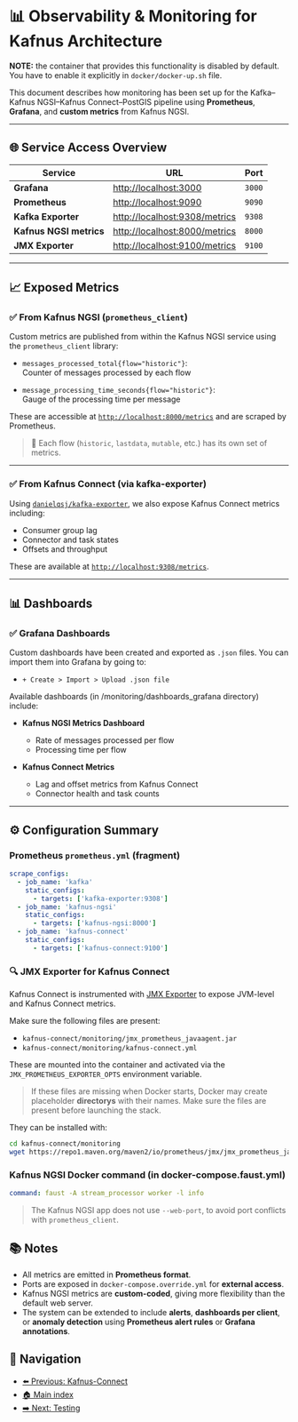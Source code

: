 # 📊 Observability & Monitoring for Kafnus Architecture

**NOTE:** the container that provides this functionality is disabled by default. You have to enable it explicitly in `docker/docker-up.sh` file.

This document describes how monitoring has been set up for the Kafka–Kafnus NGSI–Kafnus Connect–PostGIS pipeline using **Prometheus**, **Grafana**, and **custom metrics** from Kafnus NGSI.

---

## 🌐 Service Access Overview

| Service           | URL                          | Port |
|-------------------|-------------------------------|------|
| **Grafana**       | [http://localhost:3000](http://localhost:3000) | `3000` |
| **Prometheus**    | [http://localhost:9090](http://localhost:9090) | `9090` |
| **Kafka Exporter**| [http://localhost:9308/metrics](http://localhost:9308/metrics) | `9308` |
| **Kafnus NGSI metrics** | [http://localhost:8000/metrics](http://localhost:8000/metrics) | `8000` |
| **JMX Exporter**  | [http://localhost:9100/metrics](http://localhost:9100/metrics) | `9100` |

---

## 📈 Exposed Metrics

### ✅ From Kafnus NGSI (`prometheus_client`)

Custom metrics are published from within the Kafnus NGSI service using the `prometheus_client` library:

- `messages_processed_total{flow="historic"}`:  
  Counter of messages processed by each flow

- `message_processing_time_seconds{flow="historic"}`:  
  Gauge of the processing time per message

These are accessible at [`http://localhost:8000/metrics`](http://localhost:8000/metrics) and are scraped by Prometheus.

> 📝 Each flow (`historic`, `lastdata`, `mutable`, etc.) has its own set of metrics.

---

### ✅ From Kafnus Connect (via kafka-exporter)

Using [`danielqsj/kafka-exporter`](https://github.com/danielqsj/kafka-exporter), we also expose Kafnus Connect metrics including:

- Consumer group lag
- Connector and task states
- Offsets and throughput

These are available at [`http://localhost:9308/metrics`](http://localhost:9308/metrics`).

---

## 📊 Dashboards

### ✅ Grafana Dashboards

Custom dashboards have been created and exported as `.json` files. You can import them into Grafana by going to:

- `+ Create > Import > Upload .json file`

Available dashboards (in /monitoring/dashboards_grafana directory) include:

- **Kafnus NGSI Metrics Dashboard**
  - Rate of messages processed per flow
  - Processing time per flow

- **Kafnus Connect Metrics**
  - Lag and offset metrics from Kafnus Connect
  - Connector health and task counts

---

## ⚙️ Configuration Summary

### Prometheus `prometheus.yml` (fragment)

```yaml
scrape_configs:
  - job_name: 'kafka'
    static_configs:
      - targets: ['kafka-exporter:9308']
  - job_name: 'kafnus-ngsi'
    static_configs:
      - targets: ['kafnus-ngsi:8000']
  - job_name: 'kafnus-connect'
    static_configs:
      - targets: ['kafnus-connect:9100']
```

### 🔍 JMX Exporter for Kafnus Connect

Kafnus Connect is instrumented with [JMX Exporter](https://github.com/prometheus/jmx_exporter) to expose JVM-level and Kafnus Connect metrics.

Make sure the following files are present:

- `kafnus-connect/monitoring/jmx_prometheus_javaagent.jar`
- `kafnus-connect/monitoring/kafnus-connect.yml`

These are mounted into the container and activated via the `JMX_PROMETHEUS_EXPORTER_OPTS` environment variable.

> If these files are missing when Docker starts, Docker may create placeholder **directorys** with their names. Make sure the files are present before launching the stack.

They can be installed with:

```bash
cd kafnus-connect/monitoring
wget https://repo1.maven.org/maven2/io/prometheus/jmx/jmx_prometheus_javaagent/0.20.0/jmx_prometheus_javaagent-0.20.0.jar -O jmx_prometheus_javaagent.jar
```

### Kafnus NGSI Docker command (in docker-compose.faust.yml)

```yaml
command: faust -A stream_processor worker -l info
```
> The Kafnus NGSI app does not use `--web-port`, to avoid port conflicts with `prometheus_client`.

## 📚 Notes

- All metrics are emitted in **Prometheus format**.
- Ports are exposed in `docker-compose.override.yml` for **external access**.
- Kafnus NGSI metrics are **custom-coded**, giving more flexibility than the default web server.
- The system can be extended to include **alerts**, **dashboards per client**, or **anomaly detection** using **Prometheus alert rules** or **Grafana annotations**.

## 🧭 Navigation

- [⬅️ Previous: Kafnus-Connect](/doc/06_kafnus_connect.md)
- [🏠 Main index](../README.md#documentation)
- [➡️ Next: Testing](/doc/08_testing.md)
